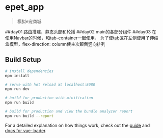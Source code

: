 # epet_app
> 模拟e宠商城

##day01
    路由搭建，静态头部和轮播
##day02
    main的各部分组件
##day03
    在使用Navbar的时候，和tab-container一起使用，
    为了使tab区在左侧使用了伸缩盒模型，flex-direction: column使主次颠倒竖向排列



## Build Setup

``` bash
# install dependencies
npm install

# serve with hot reload at localhost:8080
npm run dev

# build for production with minification
npm run build

# build for production and view the bundle analyzer report
npm run build --report
```

For a detailed explanation on how things work, check out the [guide](http://vuejs-templates.github.io/webpack/) and [docs for vue-loader](http://vuejs.github.io/vue-loader).
